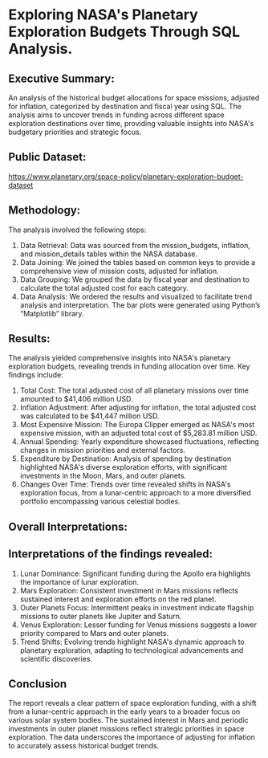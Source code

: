 # Exploring NASA's Planetary Exploration Budgets Through SQL Analysis.

## Executive Summary:
An analysis of the historical budget allocations for space missions, adjusted for inflation, categorized by destination and fiscal year using SQL. The analysis aims to uncover trends in funding across different space exploration destinations over time, providing valuable insights into NASA's budgetary priorities and strategic focus.

## Public Dataset:
https://www.planetary.org/space-policy/planetary-exploration-budget-dataset

## Methodology:
The analysis involved the following steps:
1.	Data Retrieval: Data was sourced from the mission_budgets, inflation, and mission_details tables within the NASA database.
2.	Data Joining: We joined the tables based on common keys to provide a comprehensive view of mission costs, adjusted for inflation.
3.	Data Grouping: We grouped the data by fiscal year and destination to calculate the total adjusted cost for each category.
4.	Data Analysis: We ordered the results and visualized to facilitate trend analysis and interpretation.
The bar plots were generated using Python’s “Matplotlib” library.

## Results:
The analysis yielded comprehensive insights into NASA's planetary exploration budgets, revealing trends in funding allocation over time. Key findings include:
1.	Total Cost: The total adjusted cost of all planetary missions over time amounted to $41,406 million USD.
2.	Inflation Adjustment: After adjusting for inflation, the total adjusted cost was calculated to be $41,447 million USD.
3.	Most Expensive Mission: The Europa Clipper emerged as NASA's most expensive mission, with an adjusted total cost of $5,283.81 million USD.
4.	Annual Spending: Yearly expenditure showcased fluctuations, reflecting changes in mission priorities and external factors.
5.	Expenditure by Destination: Analysis of spending by destination highlighted NASA's diverse exploration efforts, with significant investments in the Moon, Mars, and outer planets.
6.	Changes Over Time: Trends over time revealed shifts in NASA's exploration focus, from a lunar-centric approach to a more diversified portfolio encompassing various celestial bodies.

## Overall Interpretations:
## Interpretations of the findings revealed:
1.	Lunar Dominance: Significant funding during the Apollo era highlights the importance of lunar exploration.
2.	Mars Exploration: Consistent investment in Mars missions reflects sustained interest and exploration efforts on the red planet.
3.	Outer Planets Focus: Intermittent peaks in investment indicate flagship missions to outer planets like Jupiter and Saturn.
4.	Venus Exploration: Lesser funding for Venus missions suggests a lower priority compared to Mars and outer planets.
5.	Trend Shifts: Evolving trends highlight NASA's dynamic approach to planetary exploration, adapting to technological advancements and scientific discoveries.
## Conclusion
The report reveals a clear pattern of space exploration funding, with a shift from a lunar-centric approach in the early years to a broader focus on various solar system bodies. The sustained interest in Mars and periodic investments in outer planet missions reflect strategic priorities in space exploration. The data underscores the importance of adjusting for inflation to accurately assess historical budget trends.
